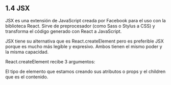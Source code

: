 ## 1.4 JSX

JSX es una extensión de JavaScript creada por Facebook para el uso con la
biblioteca React. Sirve de preprocesador (como Sass o Stylus a CSS) y transforma
el código generado con React a JavaScript.

JSX tiene su alternativa que es React.createElement pero es preferible JSX
porque es mucho más legible y expresivo. Ambos tienen el mismo poder y la misma
capacidad.

React.createElement recibe 3 argumentos:

El tipo de elemento que estamos creando sus atributos o props y el children que
es el contenido.

